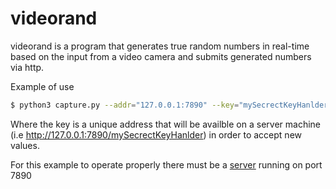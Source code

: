 # videorand

videorand is a program that generates true random numbers in real-time
based on the input from a video camera and submits generated numbers via http.

Example of use
```bash
$ python3 capture.py --addr="127.0.0.1:7890" --key="mySecrectKeyHanlder"
```

Where the key is a unique address that will be availble on a server machine (i.e http://127.0.0.1:7890/mySecrectKeyHanlder)
in order to accept new values.

For this example to operate properly there must be a [server](https://github.com/kisulken/truerandom-mirror) running on port 7890
